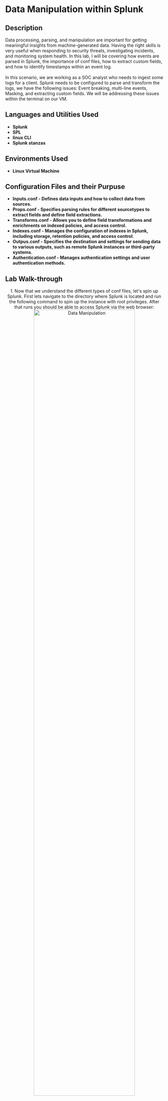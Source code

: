 <h1>Data Manipulation within Splunk</h1>

<h2>Description</h2>
Data processing, parsing, and manipulation are important for getting meaningful insights from machine-generated data. Having the right skills is very useful when responding to security threats, investigating incidents, and monitoring system health. In this lab, I will be covering how events are parsed in Splunk, the importance of conf files, how to extract custom fields, and how to identify timestamps within an event log.
<br />
<br />
In this scenario, we are working as a SOC analyst who needs to ingest some logs for a client. Splunk needs to be configured to parse and transform the logs, we have the following issues: Event breaking, multi-line events, Masking, and extracting custom fields. We will be addressing these issues within the terminal on our VM.
<br />


<h2>Languages and Utilities Used</h2>

- <b>Splunk</b> 
- <b>SPL</b>
- <b>linux CLI</b>
- <b>Splunk stanzas</b>

<h2>Environments Used </h2>

- <b>Linux Virtual Machine</b>

<h2>Configuration Files and their Purpuse</h2>

- <b>Inputs.conf - Defines data inputs and how to collect data from sources.</b> 
- <b>Props.conf - Specifies parsing rules for different sourcetypes to extract fields and define field extractions.</b>
- <b>Transforms.conf - Allows you to define field transformations and enrichments on indexed policies, and access control.</b>
- <b>Indexes.conf - Manages the configuration of indexes in Splunk, including storage, retention policies, and access control.</b>
- <b>Outpus.conf - Specifies the destination and settings for sending data  to various outputs, such as remote Splunk instances or third-party systems.</b>
- <b>Authentication.conf - Manages authentication settings and user authentication methods.</b>

<h2>Lab Walk-through</h2>

<p align="center">
1. Now that we understand the different types of conf files, let's spin up Splunk. First lets navigate to the directory where Splunk is located and run the following command to spin up the instance with root privileges. After that runs you should be able to access Splunk via the web browser: <br/>
<img src="https://imgur.com/LK9fmCn.png" height="80%" width="80%" alt="Data Manipulation"/>
<br />
<br />
2. Once you are in the web interface, we are going to create a simple app. Splunk apps are pre-packaged software modules or extensions that enhance the functionality of Splunk. On the homepage, you can see the available apps by clicking the settings gear icon to the right of where it says “Apps”:  <br/>
<img src="https://imgur.com/JJAgpUD.png" height="80%" width="80%" alt="Data Manipulation"/>
<br />
<br />
3. To create an app, we can select create an app in the top right corner: <br/>
<img src="https://imgur.com/5Da6cCU.png" height="80%" width="80%" alt="Data Manipulation"/>
<br />
<br />
4. Then we just fill out the details of the app we are creating:  <br/>
<img src="https://imgur.com/ILIJEUf.png" height="80%" width="80%" alt="Data Manipulation"/>
 <br />
<br />
5. We can see that our app has been created and can check to see if any logs have been generated by clicking “launch app”:  <br/>
<img src="https://imgur.com/mgGGbDf.png" height="80%" width="80%" alt="Data Manipulation"/><br />
<br />
6. There is no activity yet, so we need to generate logs. :  <br/>
<img src="https://imgur.com/ph9BtzZ.png" height="80%" width="80%" alt="Data Manipulation"/><br />
<br />
7. To look at our App directory we can navigate to opt/splunk/etc/apps. Here we can see our DataApp and other Splunk apps available to us:  <br/>
<img src="https://imgur.com/bKhsZp4.png" height="80%" width="80%" alt="Data Manipulation"/><br />
<br />
8. We can also see what A Splunk app directory contains by looking into the DataApps directory. The key directories/files include app.conf, bin, default,and local:  <br/>
<img src="https://imgur.com/sAlaCtr.png" height="80%" width="80%" alt="Data Manipulation"/>
 <br />
<br />
9. The bin directory holds custom scripts and binaries required by the app. Let’s head to the bin directory and add a Python script. Create a script using nano and save it. Note of the full path to this script for later:  <br/>
<img src="https://imgur.com/QqcMqfW.png" height="80%" width="80%" alt="Data Manipulation"/>
 <br />
<br />
10. In our default directory let’s add and configure inputs.conf file using nano:  <br/>
<img src="https://imgur.com/gG1wUrD.png" height="80%" width="80%" alt="Data Manipulation"/>
 <br />
<br />
11. After configuring our inputs.conf file, let's restart our Splunk instance using the following command:  <br/>
<img src="https://imgur.com/IDG2czf.png" height="80%" width="80%" alt="Data Manipulation"/>
 <br />
<br />
12. Now if we go back to the Splunk interface and check out our app we can see the script is pulling into our app!:  <br/>
<img src="https://imgur.com/YoktpYz.png" height="80%" width="80%" alt="Data Manipulation"/>
 <br />
<br />
13. Next, we are going to configure vpn logs to generate some events. Copy the VPNlogs script from the download’s directory to the bin directory on the DataApp we created earlier. Write the following into the inputs.conf and then restart Splunk:  <br/>
<img src="https://imgur.com/xSZtUqB.png" height="80%" width="80%" alt="Data Manipulation"/>
 <br />
<br />
14. Loading up our Splunk instance and searching for our new logs we can see that the VPN logs are pulling in with an issue. Splunk is unable to determine the boundaries of each event and considers multiple events as one. To fix this we can edit the props.conf file and use regex to determine the end of each event:  <br/>
<img src="https://imgur.com/J68HZLZ.png" height="80%" width="80%" alt="Data Manipulation"/>
 <br />
<br />
15. Let’s create a Props.conf file by using nano and adding the following lines and then restart Splunk to put those changes into effect:  <br/>
<img src="https://imgur.com/iO4HMCx.png" height="80%" width="80%" alt="Data Manipulation"/>
 <br />
<br />
16. A quick search will now show us that our logs are pulling in correctly and the props.conf file is working perfectly:  <br/>
<img src="https://imgur.com/KLI12Vlpng" height="80%" width="80%" alt="Data Manipulation"/>
 <br />
<br />
17. Next, we are going to parse events that contain multiple lines. Start by copying over the Authentication_logs from our downloads folder and adding these lines to the inputs.conf file:  <br/>
<img src="https://imgur.com/VChJ9kh.png" height="80%" width="80%" alt="Data Manipulation"/>
 <br />
<br />
18. Restart Splunk and look at our logs. Now our logs have another issue, the events are being separated and Splunk doesn’t know where exactly to break the event. Let’s edit our props.conf file to have the following code to fix the breaking issue:  <br/>
<img src="https://imgur.com/FMZGG8d.png" height="80%" width="80%" alt="Data Manipulation"/>
 <br />
<br />
19. When we reloaded our search, we can see that our props.conf file has helped fix our breaking issue. Now each event includes both lines:  <br/>
<img src="https://imgur.com/sYxuRfz.png" height="80%" width="80%" alt="Data Manipulation"/>
 <br />
<br />
20. Masking sensitive data like credit card numbers, and other PII is important when trying to adhere to standards like PCI DSS and HIPAA. Splunk provides features such as field masking and anonymization to protect sensitive information. Let’s copy over our purchase-details file from our downloads and add the following lines to our input.conf::  <br/>
<img src="https://imgur.com/f2F1PAn.png" height="80%" width="80%" alt="Data Manipulation"/>
 <br />
<br />
21. After we restart Splunk we see that our events are not breaking properly again. We can fix this by using regex in the Props.conf file like this: “MUST_BREAK_AFTER = \d{4}\.”. When you restart Splunk your logs should look like this:  <br/>
<img src="https://imgur.com/OiaJfEL.png" height="80%" width="80%" alt="Data Manipulation"/>
 <br />
<br />
22. Now that we have fixed the breaking issue we can shift to masking the credit card numbers. The SEDCMD uses regex to replace a matching pattern oldvalue and replace it with the newvalue. After the configuration of our props.conf file will look like this:  <br/>
<img src=https://imgur.com/fTHMNMO.png" height="80%" width="80%" alt="Data Manipulation"/>
 <br />
<br />
23. Restart Splunk and you should see the credit card information has been properly masked.:  <br/>
<img src="https://imgur.com/XnRR9ES.png" height="80%" width="80%" alt="Data Manipulation"/>
 <br />
<br />
24. Now let us go back to the vpnlogs to extract some custom fields. When looking at the logs none of the fields are being extracted properly. We can use regex to help us here. Let us start by creating a transforms.conf file and configure it like this:  <br/>
<img src="https://imgur.com/1YLpzI6.png" height="80%" width="80%" alt="Data Manipulation"/>
 <br />
<br />
25. Next, we need to update our props to mention the transforms.conf changes we made:  <br/>
<img src="https://imgur.com/8CAooLa.png" height="80%" width="80%" alt="Data Manipulation"/>
 <br />
<br />
26. The next step is to create a fields.conf file to mention the field we are going to extract from the logs:  <br/>
<img src="https://imgur.com/2YQbN5H.png" height="80%" width="80%" alt="Data Manipulation"/>
 <br />
<br />
27. Restart Splunk to see that the field has been properly extracted:  <br/>
<img src="https://imgur.com/exyvmsB.png" height="80%" width="80%" alt="Data Manipulation"/>
 <br />
<br />
28. Lets update the Transforms.conf to extract all three fields:  <br/>
<img src="https://imgur.com/rok48il.png" height="80%" width="80%" alt="Data Manipulation"/>
 <br />
<br />
29. Update the fields.conf as well:  <br/>
<img src="https://imgur.com/BTgAovj.png" height="80%" width="80%" alt="Data Manipulation"/>
 <br />
<br />
30. After restarting Splunk we can see that we have successfully extracted the custom fields!  <br/>
<img src="https://imgur.com/kyoJhsA.png" height="80%" width="80%" alt="Data Manipulation"/>
</p>

<!--
 ```diff
- text in red
+ text in green
! text in orange
# text in gray
@@ text in purple (and bold)@@
```
--!>
